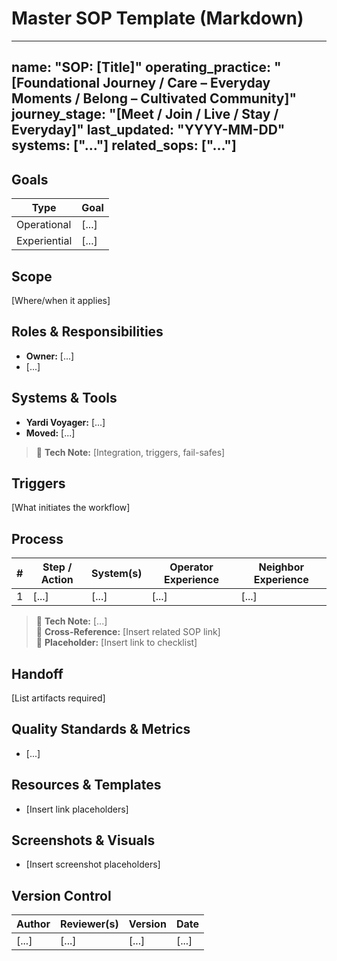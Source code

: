 # Master SOP Template (Markdown)

---
name: "SOP: [Title]"
operating_practice: "[Foundational Journey / Care – Everyday Moments / Belong – Cultivated Community]"
journey_stage: "[Meet / Join / Live / Stay / Everyday]"
last_updated: "YYYY-MM-DD"
systems: ["..."]
related_sops: ["..."]
---

## Goals
| Type | Goal |
|---|---|
| Operational | [...] |
| Experiential | [...] |

## Scope
[Where/when it applies]

## Roles & Responsibilities
- **Owner:** [...]
- [...]

## Systems & Tools
- **Yardi Voyager:** [...]
- **Moved:** [...]
> 🔹 **Tech Note:** [Integration, triggers, fail-safes]

## Triggers
[What initiates the workflow]

## Process
| # | Step / Action | System(s) | Operator Experience | Neighbor Experience |
|---:|---|---|---|---|
| 1 | [...] | [...] | [...] | [...] |

> 🔹 **Tech Note:** [...]  
> 🔹 **Cross-Reference:** [Insert related SOP link]  
> 🔹 **Placeholder:** [Insert link to checklist]

## Handoff
[List artifacts required]

## Quality Standards & Metrics
- [...]

## Resources & Templates
- [Insert link placeholders]

## Screenshots & Visuals
- [Insert screenshot placeholders]

## Version Control
| Author | Reviewer(s) | Version | Date |
|---|---|---|---|
| [...] | [...] | [...] | [...] |